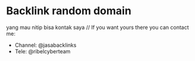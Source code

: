 # Backlink random domain
yang mau nitip bisa kontak saya // If you want yours there you can contact me:

* Channel: @jasabacklinks
* Tele: @ribelcyberteam
